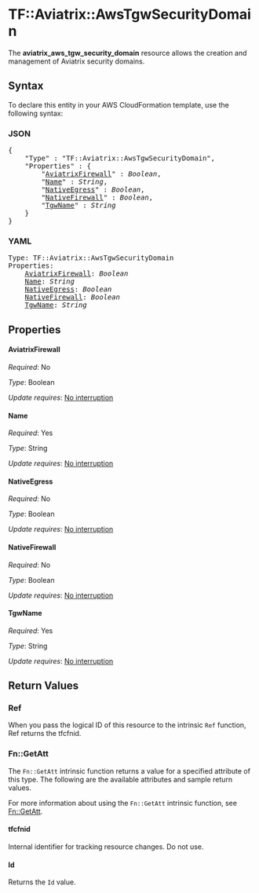 # TF::Aviatrix::AwsTgwSecurityDomain

The **aviatrix_aws_tgw_security_domain** resource allows the creation and management of Aviatrix security domains.

## Syntax

To declare this entity in your AWS CloudFormation template, use the following syntax:

### JSON

<pre>
{
    "Type" : "TF::Aviatrix::AwsTgwSecurityDomain",
    "Properties" : {
        "<a href="#aviatrixfirewall" title="AviatrixFirewall">AviatrixFirewall</a>" : <i>Boolean</i>,
        "<a href="#name" title="Name">Name</a>" : <i>String</i>,
        "<a href="#nativeegress" title="NativeEgress">NativeEgress</a>" : <i>Boolean</i>,
        "<a href="#nativefirewall" title="NativeFirewall">NativeFirewall</a>" : <i>Boolean</i>,
        "<a href="#tgwname" title="TgwName">TgwName</a>" : <i>String</i>
    }
}
</pre>

### YAML

<pre>
Type: TF::Aviatrix::AwsTgwSecurityDomain
Properties:
    <a href="#aviatrixfirewall" title="AviatrixFirewall">AviatrixFirewall</a>: <i>Boolean</i>
    <a href="#name" title="Name">Name</a>: <i>String</i>
    <a href="#nativeegress" title="NativeEgress">NativeEgress</a>: <i>Boolean</i>
    <a href="#nativefirewall" title="NativeFirewall">NativeFirewall</a>: <i>Boolean</i>
    <a href="#tgwname" title="TgwName">TgwName</a>: <i>String</i>
</pre>

## Properties

#### AviatrixFirewall

_Required_: No

_Type_: Boolean

_Update requires_: [No interruption](https://docs.aws.amazon.com/AWSCloudFormation/latest/UserGuide/using-cfn-updating-stacks-update-behaviors.html#update-no-interrupt)

#### Name

_Required_: Yes

_Type_: String

_Update requires_: [No interruption](https://docs.aws.amazon.com/AWSCloudFormation/latest/UserGuide/using-cfn-updating-stacks-update-behaviors.html#update-no-interrupt)

#### NativeEgress

_Required_: No

_Type_: Boolean

_Update requires_: [No interruption](https://docs.aws.amazon.com/AWSCloudFormation/latest/UserGuide/using-cfn-updating-stacks-update-behaviors.html#update-no-interrupt)

#### NativeFirewall

_Required_: No

_Type_: Boolean

_Update requires_: [No interruption](https://docs.aws.amazon.com/AWSCloudFormation/latest/UserGuide/using-cfn-updating-stacks-update-behaviors.html#update-no-interrupt)

#### TgwName

_Required_: Yes

_Type_: String

_Update requires_: [No interruption](https://docs.aws.amazon.com/AWSCloudFormation/latest/UserGuide/using-cfn-updating-stacks-update-behaviors.html#update-no-interrupt)

## Return Values

### Ref

When you pass the logical ID of this resource to the intrinsic `Ref` function, Ref returns the tfcfnid.

### Fn::GetAtt

The `Fn::GetAtt` intrinsic function returns a value for a specified attribute of this type. The following are the available attributes and sample return values.

For more information about using the `Fn::GetAtt` intrinsic function, see [Fn::GetAtt](https://docs.aws.amazon.com/AWSCloudFormation/latest/UserGuide/intrinsic-function-reference-getatt.html).

#### tfcfnid

Internal identifier for tracking resource changes. Do not use.

#### Id

Returns the <code>Id</code> value.

